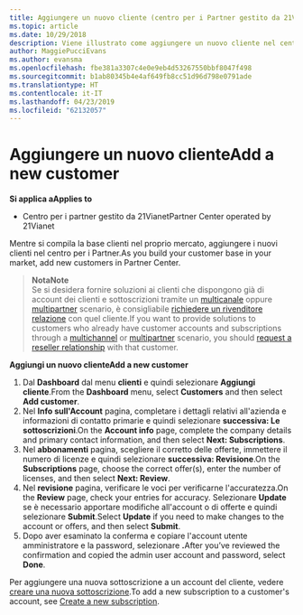 ```yaml
---
title: Aggiungere un nuovo cliente (centro per i Partner gestito da 21Vianet)
ms.topic: article
ms.date: 10/29/2018
description: Viene illustrato come aggiungere un nuovo cliente nel centro per i Partner gestito da 21Vianet.
author: MaggiePucciEvans
ms.author: evansma
ms.openlocfilehash: fbe381a3307c4e0e9eb4d53267550bbf8047f498
ms.sourcegitcommit: b1ab80345b4e4af649fb8cc51d96d798e0791ade
ms.translationtype: HT
ms.contentlocale: it-IT
ms.lasthandoff: 04/23/2019
ms.locfileid: "62132057"
---
```

# <a name="add-a-new-customer"></a><span data-ttu-id="11445-103">Aggiungere un nuovo cliente</span><span class="sxs-lookup"><span data-stu-id="11445-103">Add a new customer</span></span>

<span data-ttu-id="11445-104">**Si applica a**</span><span class="sxs-lookup"><span data-stu-id="11445-104">**Applies to**</span></span>

-   <span data-ttu-id="11445-105">Centro per i partner gestito da 21Vianet</span><span class="sxs-lookup"><span data-stu-id="11445-105">Partner Center operated by 21Vianet</span></span>

<span data-ttu-id="11445-106">Mentre si compila la base clienti nel proprio mercato, aggiungere i nuovi clienti nel centro per i Partner.</span><span class="sxs-lookup"><span data-stu-id="11445-106">As you build your customer base in your market, add new customers in Partner Center.</span></span>

><span data-ttu-id="11445-107">**Nota**</span><span class="sxs-lookup"><span data-stu-id="11445-107">**Note**</span></span><br> <span data-ttu-id="11445-108">Se si desidera fornire soluzioni ai clienti che dispongono già di account dei clienti e sottoscrizioni tramite un [multicanale](multichannel.md) oppure [multipartner](multipartner.md) scenario, è consigliabile [richiedere un rivenditore relazione](request-a-relationship-with-a-customer.md) con quel cliente.</span><span class="sxs-lookup"><span data-stu-id="11445-108">If you want to provide solutions to customers who already have customer accounts and subscriptions through a [multichannel](multichannel.md) or [multipartner](multipartner.md) scenario, you should [request a reseller relationship](request-a-relationship-with-a-customer.md) with that customer.</span></span>

<span data-ttu-id="11445-109">**Aggiungi un nuovo cliente**</span><span class="sxs-lookup"><span data-stu-id="11445-109">**Add a new customer**</span></span>

1.  <span data-ttu-id="11445-110">Dal **Dashboard** dal menu **clienti** e quindi selezionare **Aggiungi cliente**.</span><span class="sxs-lookup"><span data-stu-id="11445-110">From the **Dashboard** menu, select **Customers** and then select **Add customer**.</span></span>
2.  <span data-ttu-id="11445-111">Nel **Info sull'Account** pagina, completare i dettagli relativi all'azienda e informazioni di contatto primarie e quindi selezionare **successiva: Le sottoscrizioni**.</span><span class="sxs-lookup"><span data-stu-id="11445-111">On the **Account info** page, complete the company details and primary contact information, and then select **Next: Subscriptions**.</span></span>
3.  <span data-ttu-id="11445-112">Nel **abbonamenti** pagina, scegliere il corretto delle offerte, immettere il numero di licenze e quindi selezionare **successiva: Revisione**.</span><span class="sxs-lookup"><span data-stu-id="11445-112">On the **Subscriptions** page, choose the correct offer(s), enter the number of licenses, and then select **Next: Review**.</span></span>
4.  <span data-ttu-id="11445-113">Nel **revisione** pagina, verificare le voci per verificarne l'accuratezza.</span><span class="sxs-lookup"><span data-stu-id="11445-113">On the **Review** page, check your entries for accuracy.</span></span> <span data-ttu-id="11445-114">Selezionare **Update** se è necessario apportare modifiche all'account o di offerte e quindi selezionare **Submit**.</span><span class="sxs-lookup"><span data-stu-id="11445-114">Select **Update** if you need to make changes to the account or offers, and then select **Submit**.</span></span>
5.  <span data-ttu-id="11445-115">Dopo aver esaminato la conferma e copiare l'account utente amministratore e la password, selezionare **.**</span><span class="sxs-lookup"><span data-stu-id="11445-115">After you’ve reviewed the confirmation and copied the admin user account and password, select **Done**.</span></span>

<span data-ttu-id="11445-116">Per aggiungere una nuova sottoscrizione a un account del cliente, vedere [creare una nuova sottoscrizione](create-a-new-subscription.md).</span><span class="sxs-lookup"><span data-stu-id="11445-116">To add a new subscription to a customer's account, see [Create a new subscription](create-a-new-subscription.md).</span></span>
